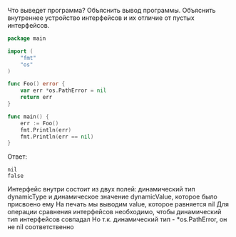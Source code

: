 Что выведет программа? Объяснить вывод программы. Объяснить внутреннее устройство интерфейсов и их отличие от пустых интерфейсов.

```go
package main

import (
	"fmt"
	"os"
)

func Foo() error {
	var err *os.PathError = nil
	return err
}

func main() {
	err := Foo()
	fmt.Println(err)
	fmt.Println(err == nil)
}
```

Ответ:
```
nil
false
```
Интерфейс внутри состоит из двух полей: динамический тип dynamicType 
и динамическое значение dynamicValue, которое было присвоено ему
На печать мы выводим value, которое равняется nil
Для операции сравнения интерфейсов необходимо, чтобы динамический тип интерфейсов совпадал
Но т.к. динамический тип - *os.PathError, он не nil соответственно